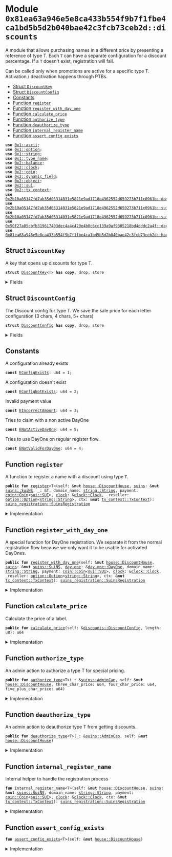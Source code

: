 
<a name="0x81ea63a946e5e8ca433b554f9b7f1fbe4ca1bd5b5d2b040bae42c3fcb73ceb2d_discounts"></a>

# Module `0x81ea63a946e5e8ca433b554f9b7f1fbe4ca1bd5b5d2b040bae42c3fcb73ceb2d::discounts`

A module that allows purchasing names in a different price by presenting a reference of type T.
Each <code>T</code> can have a separate configuration for a discount percentage.
If a <code>T</code> doesn't exist, registration will fail.

Can be called only when promotions are active for a specific type T.
Activation / deactivation happens through PTBs.


-  [Struct `DiscountKey`](#0x81ea63a946e5e8ca433b554f9b7f1fbe4ca1bd5b5d2b040bae42c3fcb73ceb2d_discounts_DiscountKey)
-  [Struct `DiscountConfig`](#0x81ea63a946e5e8ca433b554f9b7f1fbe4ca1bd5b5d2b040bae42c3fcb73ceb2d_discounts_DiscountConfig)
-  [Constants](#@Constants_0)
-  [Function `register`](#0x81ea63a946e5e8ca433b554f9b7f1fbe4ca1bd5b5d2b040bae42c3fcb73ceb2d_discounts_register)
-  [Function `register_with_day_one`](#0x81ea63a946e5e8ca433b554f9b7f1fbe4ca1bd5b5d2b040bae42c3fcb73ceb2d_discounts_register_with_day_one)
-  [Function `calculate_price`](#0x81ea63a946e5e8ca433b554f9b7f1fbe4ca1bd5b5d2b040bae42c3fcb73ceb2d_discounts_calculate_price)
-  [Function `authorize_type`](#0x81ea63a946e5e8ca433b554f9b7f1fbe4ca1bd5b5d2b040bae42c3fcb73ceb2d_discounts_authorize_type)
-  [Function `deauthorize_type`](#0x81ea63a946e5e8ca433b554f9b7f1fbe4ca1bd5b5d2b040bae42c3fcb73ceb2d_discounts_deauthorize_type)
-  [Function `internal_register_name`](#0x81ea63a946e5e8ca433b554f9b7f1fbe4ca1bd5b5d2b040bae42c3fcb73ceb2d_discounts_internal_register_name)
-  [Function `assert_config_exists`](#0x81ea63a946e5e8ca433b554f9b7f1fbe4ca1bd5b5d2b040bae42c3fcb73ceb2d_discounts_assert_config_exists)


<pre><code><b>use</b> <a href="dependencies/move-stdlib/ascii.md#0x1_ascii">0x1::ascii</a>;
<b>use</b> <a href="dependencies/move-stdlib/option.md#0x1_option">0x1::option</a>;
<b>use</b> <a href="dependencies/move-stdlib/string.md#0x1_string">0x1::string</a>;
<b>use</b> <a href="dependencies/move-stdlib/type_name.md#0x1_type_name">0x1::type_name</a>;
<b>use</b> <a href="dependencies/sui-framework/balance.md#0x2_balance">0x2::balance</a>;
<b>use</b> <a href="dependencies/sui-framework/clock.md#0x2_clock">0x2::clock</a>;
<b>use</b> <a href="dependencies/sui-framework/coin.md#0x2_coin">0x2::coin</a>;
<b>use</b> <a href="dependencies/sui-framework/dynamic_field.md#0x2_dynamic_field">0x2::dynamic_field</a>;
<b>use</b> <a href="dependencies/sui-framework/object.md#0x2_object">0x2::object</a>;
<b>use</b> <a href="dependencies/sui-framework/sui.md#0x2_sui">0x2::sui</a>;
<b>use</b> <a href="dependencies/sui-framework/tx_context.md#0x2_tx_context">0x2::tx_context</a>;
<b>use</b> <a href="dependencies/suins/domain.md#0x2b10a05147fd7ab35d05314031e5821e9ad1718e4962552d659273b711c0961b_domain">0x2b10a05147fd7ab35d05314031e5821e9ad1718e4962552d659273b711c0961b::domain</a>;
<b>use</b> <a href="dependencies/suins/suins.md#0x2b10a05147fd7ab35d05314031e5821e9ad1718e4962552d659273b711c0961b_suins">0x2b10a05147fd7ab35d05314031e5821e9ad1718e4962552d659273b711c0961b::suins</a>;
<b>use</b> <a href="dependencies/suins/suins_registration.md#0x2b10a05147fd7ab35d05314031e5821e9ad1718e4962552d659273b711c0961b_suins_registration">0x2b10a05147fd7ab35d05314031e5821e9ad1718e4962552d659273b711c0961b::suins_registration</a>;
<b>use</b> <a href="dependencies/day_one/day_one.md#0x50f27a05cbfb319617403dec4a4c420e4b0c6cc139a9af9305218bd4dddc2a4f_day_one">0x50f27a05cbfb319617403dec4a4c420e4b0c6cc139a9af9305218bd4dddc2a4f::day_one</a>;
<b>use</b> <a href="house.md#0x81ea63a946e5e8ca433b554f9b7f1fbe4ca1bd5b5d2b040bae42c3fcb73ceb2d_house">0x81ea63a946e5e8ca433b554f9b7f1fbe4ca1bd5b5d2b040bae42c3fcb73ceb2d::house</a>;
</code></pre>



<a name="0x81ea63a946e5e8ca433b554f9b7f1fbe4ca1bd5b5d2b040bae42c3fcb73ceb2d_discounts_DiscountKey"></a>

## Struct `DiscountKey`

A key that opens up discounts for type T.


<pre><code><b>struct</b> <a href="discounts.md#0x81ea63a946e5e8ca433b554f9b7f1fbe4ca1bd5b5d2b040bae42c3fcb73ceb2d_discounts_DiscountKey">DiscountKey</a>&lt;T&gt; <b>has</b> <b>copy</b>, drop, store
</code></pre>



<details>
<summary>Fields</summary>


<dl>
<dt>
<code>dummy_field: bool</code>
</dt>
<dd>

</dd>
</dl>


</details>

<a name="0x81ea63a946e5e8ca433b554f9b7f1fbe4ca1bd5b5d2b040bae42c3fcb73ceb2d_discounts_DiscountConfig"></a>

## Struct `DiscountConfig`

The Discount config for type T.
We save the sale price for each letter configuration (3 chars, 4 chars, 5+ chars)


<pre><code><b>struct</b> <a href="discounts.md#0x81ea63a946e5e8ca433b554f9b7f1fbe4ca1bd5b5d2b040bae42c3fcb73ceb2d_discounts_DiscountConfig">DiscountConfig</a> <b>has</b> <b>copy</b>, drop, store
</code></pre>



<details>
<summary>Fields</summary>


<dl>
<dt>
<code>three_char_price: u64</code>
</dt>
<dd>

</dd>
<dt>
<code>four_char_price: u64</code>
</dt>
<dd>

</dd>
<dt>
<code>five_plus_char_price: u64</code>
</dt>
<dd>

</dd>
</dl>


</details>

<a name="@Constants_0"></a>

## Constants


<a name="0x81ea63a946e5e8ca433b554f9b7f1fbe4ca1bd5b5d2b040bae42c3fcb73ceb2d_discounts_EConfigExists"></a>

A configuration already exists


<pre><code><b>const</b> <a href="discounts.md#0x81ea63a946e5e8ca433b554f9b7f1fbe4ca1bd5b5d2b040bae42c3fcb73ceb2d_discounts_EConfigExists">EConfigExists</a>: u64 = 1;
</code></pre>



<a name="0x81ea63a946e5e8ca433b554f9b7f1fbe4ca1bd5b5d2b040bae42c3fcb73ceb2d_discounts_EConfigNotExists"></a>

A configuration doesn't exist


<pre><code><b>const</b> <a href="discounts.md#0x81ea63a946e5e8ca433b554f9b7f1fbe4ca1bd5b5d2b040bae42c3fcb73ceb2d_discounts_EConfigNotExists">EConfigNotExists</a>: u64 = 2;
</code></pre>



<a name="0x81ea63a946e5e8ca433b554f9b7f1fbe4ca1bd5b5d2b040bae42c3fcb73ceb2d_discounts_EIncorrectAmount"></a>

Invalid payment value


<pre><code><b>const</b> <a href="discounts.md#0x81ea63a946e5e8ca433b554f9b7f1fbe4ca1bd5b5d2b040bae42c3fcb73ceb2d_discounts_EIncorrectAmount">EIncorrectAmount</a>: u64 = 3;
</code></pre>



<a name="0x81ea63a946e5e8ca433b554f9b7f1fbe4ca1bd5b5d2b040bae42c3fcb73ceb2d_discounts_ENotActiveDayOne"></a>

Tries to claim with a non active DayOne


<pre><code><b>const</b> <a href="discounts.md#0x81ea63a946e5e8ca433b554f9b7f1fbe4ca1bd5b5d2b040bae42c3fcb73ceb2d_discounts_ENotActiveDayOne">ENotActiveDayOne</a>: u64 = 5;
</code></pre>



<a name="0x81ea63a946e5e8ca433b554f9b7f1fbe4ca1bd5b5d2b040bae42c3fcb73ceb2d_discounts_ENotValidForDayOne"></a>

Tries to use DayOne on regular register flow.


<pre><code><b>const</b> <a href="discounts.md#0x81ea63a946e5e8ca433b554f9b7f1fbe4ca1bd5b5d2b040bae42c3fcb73ceb2d_discounts_ENotValidForDayOne">ENotValidForDayOne</a>: u64 = 4;
</code></pre>



<a name="0x81ea63a946e5e8ca433b554f9b7f1fbe4ca1bd5b5d2b040bae42c3fcb73ceb2d_discounts_register"></a>

## Function `register`

A function to register a name with a discount using type <code>T</code>.


<pre><code><b>public</b> <b>fun</b> <a href="discounts.md#0x81ea63a946e5e8ca433b554f9b7f1fbe4ca1bd5b5d2b040bae42c3fcb73ceb2d_discounts_register">register</a>&lt;T&gt;(self: &<b>mut</b> <a href="house.md#0x81ea63a946e5e8ca433b554f9b7f1fbe4ca1bd5b5d2b040bae42c3fcb73ceb2d_house_DiscountHouse">house::DiscountHouse</a>, <a href="dependencies/suins/suins.md#0x2b10a05147fd7ab35d05314031e5821e9ad1718e4962552d659273b711c0961b_suins">suins</a>: &<b>mut</b> <a href="dependencies/suins/suins.md#0x2b10a05147fd7ab35d05314031e5821e9ad1718e4962552d659273b711c0961b_suins_SuiNS">suins::SuiNS</a>, _: &T, domain_name: <a href="dependencies/move-stdlib/string.md#0x1_string_String">string::String</a>, payment: <a href="dependencies/sui-framework/coin.md#0x2_coin_Coin">coin::Coin</a>&lt;<a href="dependencies/sui-framework/sui.md#0x2_sui_SUI">sui::SUI</a>&gt;, <a href="dependencies/sui-framework/clock.md#0x2_clock">clock</a>: &<a href="dependencies/sui-framework/clock.md#0x2_clock_Clock">clock::Clock</a>, _reseller: <a href="dependencies/move-stdlib/option.md#0x1_option_Option">option::Option</a>&lt;<a href="dependencies/move-stdlib/string.md#0x1_string_String">string::String</a>&gt;, ctx: &<b>mut</b> <a href="dependencies/sui-framework/tx_context.md#0x2_tx_context_TxContext">tx_context::TxContext</a>): <a href="dependencies/suins/suins_registration.md#0x2b10a05147fd7ab35d05314031e5821e9ad1718e4962552d659273b711c0961b_suins_registration_SuinsRegistration">suins_registration::SuinsRegistration</a>
</code></pre>



<details>
<summary>Implementation</summary>


<pre><code><b>public</b> <b>fun</b> <a href="discounts.md#0x81ea63a946e5e8ca433b554f9b7f1fbe4ca1bd5b5d2b040bae42c3fcb73ceb2d_discounts_register">register</a>&lt;T&gt;(
    self: &<b>mut</b> DiscountHouse,
    <a href="dependencies/suins/suins.md#0x2b10a05147fd7ab35d05314031e5821e9ad1718e4962552d659273b711c0961b_suins">suins</a>: &<b>mut</b> SuiNS,
    _: &T,
    domain_name: String,
    payment: Coin&lt;SUI&gt;,
    <a href="dependencies/sui-framework/clock.md#0x2_clock">clock</a>: &Clock,
    _reseller: Option&lt;String&gt;,
    ctx: &<b>mut</b> TxContext
): SuinsRegistration {
    // For normal flow, we do not allow DayOne <b>to</b> be used.
    // DayOne can only be used on `register_with_day_one` function.
    <b>assert</b>!(`type`::into_string(`type`::get&lt;T&gt;()) != `type`::into_string(`type`::get&lt;DayOne&gt;()), <a href="discounts.md#0x81ea63a946e5e8ca433b554f9b7f1fbe4ca1bd5b5d2b040bae42c3fcb73ceb2d_discounts_ENotValidForDayOne">ENotValidForDayOne</a>);
    <a href="discounts.md#0x81ea63a946e5e8ca433b554f9b7f1fbe4ca1bd5b5d2b040bae42c3fcb73ceb2d_discounts_internal_register_name">internal_register_name</a>&lt;T&gt;(self, <a href="dependencies/suins/suins.md#0x2b10a05147fd7ab35d05314031e5821e9ad1718e4962552d659273b711c0961b_suins">suins</a>, domain_name, payment, <a href="dependencies/sui-framework/clock.md#0x2_clock">clock</a>, ctx)
}
</code></pre>



</details>

<a name="0x81ea63a946e5e8ca433b554f9b7f1fbe4ca1bd5b5d2b040bae42c3fcb73ceb2d_discounts_register_with_day_one"></a>

## Function `register_with_day_one`

A special function for DayOne registration.
We separate it from the normal registration flow because we only want it to be usable
for activated DayOnes.


<pre><code><b>public</b> <b>fun</b> <a href="discounts.md#0x81ea63a946e5e8ca433b554f9b7f1fbe4ca1bd5b5d2b040bae42c3fcb73ceb2d_discounts_register_with_day_one">register_with_day_one</a>(self: &<b>mut</b> <a href="house.md#0x81ea63a946e5e8ca433b554f9b7f1fbe4ca1bd5b5d2b040bae42c3fcb73ceb2d_house_DiscountHouse">house::DiscountHouse</a>, <a href="dependencies/suins/suins.md#0x2b10a05147fd7ab35d05314031e5821e9ad1718e4962552d659273b711c0961b_suins">suins</a>: &<b>mut</b> <a href="dependencies/suins/suins.md#0x2b10a05147fd7ab35d05314031e5821e9ad1718e4962552d659273b711c0961b_suins_SuiNS">suins::SuiNS</a>, <a href="dependencies/day_one/day_one.md#0x50f27a05cbfb319617403dec4a4c420e4b0c6cc139a9af9305218bd4dddc2a4f_day_one">day_one</a>: &<a href="dependencies/day_one/day_one.md#0x50f27a05cbfb319617403dec4a4c420e4b0c6cc139a9af9305218bd4dddc2a4f_day_one_DayOne">day_one::DayOne</a>, domain_name: <a href="dependencies/move-stdlib/string.md#0x1_string_String">string::String</a>, payment: <a href="dependencies/sui-framework/coin.md#0x2_coin_Coin">coin::Coin</a>&lt;<a href="dependencies/sui-framework/sui.md#0x2_sui_SUI">sui::SUI</a>&gt;, <a href="dependencies/sui-framework/clock.md#0x2_clock">clock</a>: &<a href="dependencies/sui-framework/clock.md#0x2_clock_Clock">clock::Clock</a>, _reseller: <a href="dependencies/move-stdlib/option.md#0x1_option_Option">option::Option</a>&lt;<a href="dependencies/move-stdlib/string.md#0x1_string_String">string::String</a>&gt;, ctx: &<b>mut</b> <a href="dependencies/sui-framework/tx_context.md#0x2_tx_context_TxContext">tx_context::TxContext</a>): <a href="dependencies/suins/suins_registration.md#0x2b10a05147fd7ab35d05314031e5821e9ad1718e4962552d659273b711c0961b_suins_registration_SuinsRegistration">suins_registration::SuinsRegistration</a>
</code></pre>



<details>
<summary>Implementation</summary>


<pre><code><b>public</b> <b>fun</b> <a href="discounts.md#0x81ea63a946e5e8ca433b554f9b7f1fbe4ca1bd5b5d2b040bae42c3fcb73ceb2d_discounts_register_with_day_one">register_with_day_one</a>(
    self: &<b>mut</b> DiscountHouse,
    <a href="dependencies/suins/suins.md#0x2b10a05147fd7ab35d05314031e5821e9ad1718e4962552d659273b711c0961b_suins">suins</a>: &<b>mut</b> SuiNS,
    <a href="dependencies/day_one/day_one.md#0x50f27a05cbfb319617403dec4a4c420e4b0c6cc139a9af9305218bd4dddc2a4f_day_one">day_one</a>: &DayOne,
    domain_name: String,
    payment: Coin&lt;SUI&gt;,
    <a href="dependencies/sui-framework/clock.md#0x2_clock">clock</a>: &Clock,
    _reseller: Option&lt;String&gt;,
    ctx: &<b>mut</b> TxContext
): SuinsRegistration {
    <b>assert</b>!(is_active(<a href="dependencies/day_one/day_one.md#0x50f27a05cbfb319617403dec4a4c420e4b0c6cc139a9af9305218bd4dddc2a4f_day_one">day_one</a>), <a href="discounts.md#0x81ea63a946e5e8ca433b554f9b7f1fbe4ca1bd5b5d2b040bae42c3fcb73ceb2d_discounts_ENotActiveDayOne">ENotActiveDayOne</a>);
    <a href="discounts.md#0x81ea63a946e5e8ca433b554f9b7f1fbe4ca1bd5b5d2b040bae42c3fcb73ceb2d_discounts_internal_register_name">internal_register_name</a>&lt;DayOne&gt;(self, <a href="dependencies/suins/suins.md#0x2b10a05147fd7ab35d05314031e5821e9ad1718e4962552d659273b711c0961b_suins">suins</a>, domain_name, payment, <a href="dependencies/sui-framework/clock.md#0x2_clock">clock</a>, ctx)
}
</code></pre>



</details>

<a name="0x81ea63a946e5e8ca433b554f9b7f1fbe4ca1bd5b5d2b040bae42c3fcb73ceb2d_discounts_calculate_price"></a>

## Function `calculate_price`

Calculate the price of a label.


<pre><code><b>public</b> <b>fun</b> <a href="discounts.md#0x81ea63a946e5e8ca433b554f9b7f1fbe4ca1bd5b5d2b040bae42c3fcb73ceb2d_discounts_calculate_price">calculate_price</a>(self: &<a href="discounts.md#0x81ea63a946e5e8ca433b554f9b7f1fbe4ca1bd5b5d2b040bae42c3fcb73ceb2d_discounts_DiscountConfig">discounts::DiscountConfig</a>, length: u8): u64
</code></pre>



<details>
<summary>Implementation</summary>


<pre><code><b>public</b> <b>fun</b> <a href="discounts.md#0x81ea63a946e5e8ca433b554f9b7f1fbe4ca1bd5b5d2b040bae42c3fcb73ceb2d_discounts_calculate_price">calculate_price</a>(self: &<a href="discounts.md#0x81ea63a946e5e8ca433b554f9b7f1fbe4ca1bd5b5d2b040bae42c3fcb73ceb2d_discounts_DiscountConfig">DiscountConfig</a>, length: u8): u64 {

    <b>let</b> price = <b>if</b> (length == 3) {
        self.three_char_price
    } <b>else</b> <b>if</b> (length == 4) {
        self.four_char_price
    } <b>else</b> {
        self.five_plus_char_price
    };

    price
}
</code></pre>



</details>

<a name="0x81ea63a946e5e8ca433b554f9b7f1fbe4ca1bd5b5d2b040bae42c3fcb73ceb2d_discounts_authorize_type"></a>

## Function `authorize_type`

An admin action to authorize a type T for special pricing.


<pre><code><b>public</b> <b>fun</b> <a href="discounts.md#0x81ea63a946e5e8ca433b554f9b7f1fbe4ca1bd5b5d2b040bae42c3fcb73ceb2d_discounts_authorize_type">authorize_type</a>&lt;T&gt;(_: &<a href="dependencies/suins/suins.md#0x2b10a05147fd7ab35d05314031e5821e9ad1718e4962552d659273b711c0961b_suins_AdminCap">suins::AdminCap</a>, self: &<b>mut</b> <a href="house.md#0x81ea63a946e5e8ca433b554f9b7f1fbe4ca1bd5b5d2b040bae42c3fcb73ceb2d_house_DiscountHouse">house::DiscountHouse</a>, three_char_price: u64, four_char_price: u64, five_plus_char_price: u64)
</code></pre>



<details>
<summary>Implementation</summary>


<pre><code><b>public</b> <b>fun</b> <a href="discounts.md#0x81ea63a946e5e8ca433b554f9b7f1fbe4ca1bd5b5d2b040bae42c3fcb73ceb2d_discounts_authorize_type">authorize_type</a>&lt;T&gt;(
    _: &AdminCap,
    self: &<b>mut</b> DiscountHouse,
    three_char_price: u64,
    four_char_price: u64,
    five_plus_char_price: u64
) {
    self.assert_version_is_valid();
    <b>assert</b>!(!df::exists_(<a href="house.md#0x81ea63a946e5e8ca433b554f9b7f1fbe4ca1bd5b5d2b040bae42c3fcb73ceb2d_house_uid_mut">house::uid_mut</a>(self), <a href="discounts.md#0x81ea63a946e5e8ca433b554f9b7f1fbe4ca1bd5b5d2b040bae42c3fcb73ceb2d_discounts_DiscountKey">DiscountKey</a>&lt;T&gt; {}), <a href="discounts.md#0x81ea63a946e5e8ca433b554f9b7f1fbe4ca1bd5b5d2b040bae42c3fcb73ceb2d_discounts_EConfigExists">EConfigExists</a>);

    df::add(<a href="house.md#0x81ea63a946e5e8ca433b554f9b7f1fbe4ca1bd5b5d2b040bae42c3fcb73ceb2d_house_uid_mut">house::uid_mut</a>(self), <a href="discounts.md#0x81ea63a946e5e8ca433b554f9b7f1fbe4ca1bd5b5d2b040bae42c3fcb73ceb2d_discounts_DiscountKey">DiscountKey</a>&lt;T&gt;{}, <a href="discounts.md#0x81ea63a946e5e8ca433b554f9b7f1fbe4ca1bd5b5d2b040bae42c3fcb73ceb2d_discounts_DiscountConfig">DiscountConfig</a> {
        three_char_price,
        four_char_price,
        five_plus_char_price
    });
}
</code></pre>



</details>

<a name="0x81ea63a946e5e8ca433b554f9b7f1fbe4ca1bd5b5d2b040bae42c3fcb73ceb2d_discounts_deauthorize_type"></a>

## Function `deauthorize_type`

An admin action to deauthorize type T from getting discounts.


<pre><code><b>public</b> <b>fun</b> <a href="discounts.md#0x81ea63a946e5e8ca433b554f9b7f1fbe4ca1bd5b5d2b040bae42c3fcb73ceb2d_discounts_deauthorize_type">deauthorize_type</a>&lt;T&gt;(_: &<a href="dependencies/suins/suins.md#0x2b10a05147fd7ab35d05314031e5821e9ad1718e4962552d659273b711c0961b_suins_AdminCap">suins::AdminCap</a>, self: &<b>mut</b> <a href="house.md#0x81ea63a946e5e8ca433b554f9b7f1fbe4ca1bd5b5d2b040bae42c3fcb73ceb2d_house_DiscountHouse">house::DiscountHouse</a>)
</code></pre>



<details>
<summary>Implementation</summary>


<pre><code><b>public</b> <b>fun</b> <a href="discounts.md#0x81ea63a946e5e8ca433b554f9b7f1fbe4ca1bd5b5d2b040bae42c3fcb73ceb2d_discounts_deauthorize_type">deauthorize_type</a>&lt;T&gt;(_: &AdminCap, self: &<b>mut</b> DiscountHouse) {
    self.assert_version_is_valid();
    <a href="discounts.md#0x81ea63a946e5e8ca433b554f9b7f1fbe4ca1bd5b5d2b040bae42c3fcb73ceb2d_discounts_assert_config_exists">assert_config_exists</a>&lt;T&gt;(self);
    df::remove&lt;<a href="discounts.md#0x81ea63a946e5e8ca433b554f9b7f1fbe4ca1bd5b5d2b040bae42c3fcb73ceb2d_discounts_DiscountKey">DiscountKey</a>&lt;T&gt;, <a href="discounts.md#0x81ea63a946e5e8ca433b554f9b7f1fbe4ca1bd5b5d2b040bae42c3fcb73ceb2d_discounts_DiscountConfig">DiscountConfig</a>&gt;(self.uid_mut(), <a href="discounts.md#0x81ea63a946e5e8ca433b554f9b7f1fbe4ca1bd5b5d2b040bae42c3fcb73ceb2d_discounts_DiscountKey">DiscountKey</a>&lt;T&gt;{});
}
</code></pre>



</details>

<a name="0x81ea63a946e5e8ca433b554f9b7f1fbe4ca1bd5b5d2b040bae42c3fcb73ceb2d_discounts_internal_register_name"></a>

## Function `internal_register_name`

Internal helper to handle the registration process


<pre><code><b>fun</b> <a href="discounts.md#0x81ea63a946e5e8ca433b554f9b7f1fbe4ca1bd5b5d2b040bae42c3fcb73ceb2d_discounts_internal_register_name">internal_register_name</a>&lt;T&gt;(self: &<b>mut</b> <a href="house.md#0x81ea63a946e5e8ca433b554f9b7f1fbe4ca1bd5b5d2b040bae42c3fcb73ceb2d_house_DiscountHouse">house::DiscountHouse</a>, <a href="dependencies/suins/suins.md#0x2b10a05147fd7ab35d05314031e5821e9ad1718e4962552d659273b711c0961b_suins">suins</a>: &<b>mut</b> <a href="dependencies/suins/suins.md#0x2b10a05147fd7ab35d05314031e5821e9ad1718e4962552d659273b711c0961b_suins_SuiNS">suins::SuiNS</a>, domain_name: <a href="dependencies/move-stdlib/string.md#0x1_string_String">string::String</a>, payment: <a href="dependencies/sui-framework/coin.md#0x2_coin_Coin">coin::Coin</a>&lt;<a href="dependencies/sui-framework/sui.md#0x2_sui_SUI">sui::SUI</a>&gt;, <a href="dependencies/sui-framework/clock.md#0x2_clock">clock</a>: &<a href="dependencies/sui-framework/clock.md#0x2_clock_Clock">clock::Clock</a>, ctx: &<b>mut</b> <a href="dependencies/sui-framework/tx_context.md#0x2_tx_context_TxContext">tx_context::TxContext</a>): <a href="dependencies/suins/suins_registration.md#0x2b10a05147fd7ab35d05314031e5821e9ad1718e4962552d659273b711c0961b_suins_registration_SuinsRegistration">suins_registration::SuinsRegistration</a>
</code></pre>



<details>
<summary>Implementation</summary>


<pre><code><b>fun</b> <a href="discounts.md#0x81ea63a946e5e8ca433b554f9b7f1fbe4ca1bd5b5d2b040bae42c3fcb73ceb2d_discounts_internal_register_name">internal_register_name</a>&lt;T&gt;(
    self: &<b>mut</b> DiscountHouse,
    <a href="dependencies/suins/suins.md#0x2b10a05147fd7ab35d05314031e5821e9ad1718e4962552d659273b711c0961b_suins">suins</a>: &<b>mut</b> SuiNS,
    domain_name: String,
    payment: Coin&lt;SUI&gt;,
    <a href="dependencies/sui-framework/clock.md#0x2_clock">clock</a>: &Clock,
    ctx: &<b>mut</b> TxContext
): SuinsRegistration {
    self.assert_version_is_valid();
    // validate that there's a configuration for type T.
    <a href="discounts.md#0x81ea63a946e5e8ca433b554f9b7f1fbe4ca1bd5b5d2b040bae42c3fcb73ceb2d_discounts_assert_config_exists">assert_config_exists</a>&lt;T&gt;(self);

    <b>let</b> <a href="dependencies/suins/domain.md#0x2b10a05147fd7ab35d05314031e5821e9ad1718e4962552d659273b711c0961b_domain">domain</a> = <a href="dependencies/suins/domain.md#0x2b10a05147fd7ab35d05314031e5821e9ad1718e4962552d659273b711c0961b_domain_new">domain::new</a>(domain_name);
    <b>let</b> price = <a href="discounts.md#0x81ea63a946e5e8ca433b554f9b7f1fbe4ca1bd5b5d2b040bae42c3fcb73ceb2d_discounts_calculate_price">calculate_price</a>(df::borrow(self.uid_mut(), <a href="discounts.md#0x81ea63a946e5e8ca433b554f9b7f1fbe4ca1bd5b5d2b040bae42c3fcb73ceb2d_discounts_DiscountKey">DiscountKey</a>&lt;T&gt;{}), (<a href="dependencies/suins/domain.md#0x2b10a05147fd7ab35d05314031e5821e9ad1718e4962552d659273b711c0961b_domain">domain</a>.sld().length() <b>as</b> u8));

    <b>assert</b>!(payment.value() == price, <a href="discounts.md#0x81ea63a946e5e8ca433b554f9b7f1fbe4ca1bd5b5d2b040bae42c3fcb73ceb2d_discounts_EIncorrectAmount">EIncorrectAmount</a>);
    <a href="dependencies/suins/suins.md#0x2b10a05147fd7ab35d05314031e5821e9ad1718e4962552d659273b711c0961b_suins_app_add_balance">suins::app_add_balance</a>(<a href="house.md#0x81ea63a946e5e8ca433b554f9b7f1fbe4ca1bd5b5d2b040bae42c3fcb73ceb2d_house_suins_app_auth">house::suins_app_auth</a>(), <a href="dependencies/suins/suins.md#0x2b10a05147fd7ab35d05314031e5821e9ad1718e4962552d659273b711c0961b_suins">suins</a>, payment.into_balance());

    <a href="house.md#0x81ea63a946e5e8ca433b554f9b7f1fbe4ca1bd5b5d2b040bae42c3fcb73ceb2d_house_friend_add_registry_entry">house::friend_add_registry_entry</a>(<a href="dependencies/suins/suins.md#0x2b10a05147fd7ab35d05314031e5821e9ad1718e4962552d659273b711c0961b_suins">suins</a>, <a href="dependencies/suins/domain.md#0x2b10a05147fd7ab35d05314031e5821e9ad1718e4962552d659273b711c0961b_domain">domain</a>, <a href="dependencies/sui-framework/clock.md#0x2_clock">clock</a>, ctx)
}
</code></pre>



</details>

<a name="0x81ea63a946e5e8ca433b554f9b7f1fbe4ca1bd5b5d2b040bae42c3fcb73ceb2d_discounts_assert_config_exists"></a>

## Function `assert_config_exists`



<pre><code><b>fun</b> <a href="discounts.md#0x81ea63a946e5e8ca433b554f9b7f1fbe4ca1bd5b5d2b040bae42c3fcb73ceb2d_discounts_assert_config_exists">assert_config_exists</a>&lt;T&gt;(self: &<b>mut</b> <a href="house.md#0x81ea63a946e5e8ca433b554f9b7f1fbe4ca1bd5b5d2b040bae42c3fcb73ceb2d_house_DiscountHouse">house::DiscountHouse</a>)
</code></pre>



<details>
<summary>Implementation</summary>


<pre><code><b>fun</b> <a href="discounts.md#0x81ea63a946e5e8ca433b554f9b7f1fbe4ca1bd5b5d2b040bae42c3fcb73ceb2d_discounts_assert_config_exists">assert_config_exists</a>&lt;T&gt;(self: &<b>mut</b> DiscountHouse) {
    <b>assert</b>!(df::exists_with_type&lt;<a href="discounts.md#0x81ea63a946e5e8ca433b554f9b7f1fbe4ca1bd5b5d2b040bae42c3fcb73ceb2d_discounts_DiscountKey">DiscountKey</a>&lt;T&gt;, <a href="discounts.md#0x81ea63a946e5e8ca433b554f9b7f1fbe4ca1bd5b5d2b040bae42c3fcb73ceb2d_discounts_DiscountConfig">DiscountConfig</a>&gt;(<a href="house.md#0x81ea63a946e5e8ca433b554f9b7f1fbe4ca1bd5b5d2b040bae42c3fcb73ceb2d_house_uid_mut">house::uid_mut</a>(self), <a href="discounts.md#0x81ea63a946e5e8ca433b554f9b7f1fbe4ca1bd5b5d2b040bae42c3fcb73ceb2d_discounts_DiscountKey">DiscountKey</a>&lt;T&gt; {}), <a href="discounts.md#0x81ea63a946e5e8ca433b554f9b7f1fbe4ca1bd5b5d2b040bae42c3fcb73ceb2d_discounts_EConfigNotExists">EConfigNotExists</a>);
}
</code></pre>



</details>
